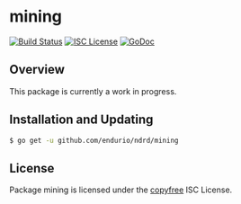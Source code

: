mining
======

[![Build Status](http://img.shields.io/travis/endurio/ndrd.svg)](https://travis-ci.org/endurio/ndrd)
[![ISC License](http://img.shields.io/badge/license-ISC-blue.svg)](http://copyfree.org)
[![GoDoc](https://img.shields.io/badge/godoc-reference-blue.svg)](http://godoc.org/github.com/endurio/ndrd/mining)

## Overview

This package is currently a work in progress.

## Installation and Updating

```bash
$ go get -u github.com/endurio/ndrd/mining
```

## License

Package mining is licensed under the [copyfree](http://copyfree.org) ISC
License.
